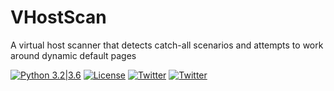 # VHostScan
A virtual host scanner that detects catch-all scenarios and attempts to work around dynamic default pages

[![Python 3.2|3.6](https://img.shields.io/badge/python-3.2|3.6-green.svg)](https://www.python.org/) [![License](https://img.shields.io/badge/license-GPL3-_red.svg)](https://www.gnu.org/licenses/gpl-3.0.en.html) [![Twitter](https://img.shields.io/badge/twitter-@____timk-blue.svg)](https://twitter.com/codingo_) [![Twitter](https://img.shields.io/badge/twitter-@codingo__-blue.svg)](https://twitter.com/__timk)
